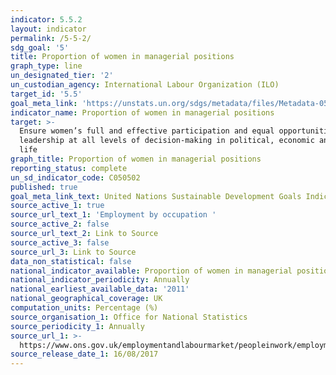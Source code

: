 ```yaml
---
indicator: 5.5.2
layout: indicator
permalink: /5-5-2/
sdg_goal: '5'
title: Proportion of women in managerial positions
graph_type: line
un_designated_tier: '2'
un_custodian_agency: International Labour Organization (ILO)
target_id: '5.5'
goal_meta_link: 'https://unstats.un.org/sdgs/metadata/files/Metadata-05-05-02.pdf'
indicator_name: Proportion of women in managerial positions
target: >-
  Ensure women’s full and effective participation and equal opportunities for
  leadership at all levels of decision-making in political, economic and public
  life
graph_title: Proportion of women in managerial positions
reporting_status: complete
un_sd_indicator_code: C050502
published: true
goal_meta_link_text: United Nations Sustainable Development Goals Indicator 05-05-02 Metadata
source_active_1: true
source_url_text_1: 'Employment by occupation '
source_active_2: false
source_url_text_2: Link to Source
source_active_3: false
source_url_3: Link to Source
data_non_statistical: false
national_indicator_available: Proportion of women in managerial positions
national_indicator_periodicity: Annually
national_earliest_available_data: '2011'
national_geographical_coverage: UK
computation_units: Percentage (%)
source_organisation_1: Office for National Statistics
source_periodicity_1: Annually
source_url_1: >-
  https://www.ons.gov.uk/employmentandlabourmarket/peopleinwork/employmentandemployeetypes/datasets/employmentbyoccupationemp04
source_release_date_1: 16/08/2017
---
```


